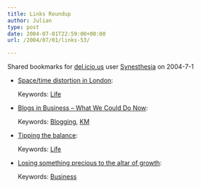 ```yaml
---
title: Links Roundup
author: Julian
type: post
date: 2004-07-01T22:59:00+00:00
url: /2004/07/01/links-53/

---
```

Shared bookmarks for [del.icio.us][1] user  [Synesthesia][2] on 2004-7-1

  * [Space/time distortion in London][3]:
   
    Keywords: [Life][4]
  * [Blogs in Business &#8211; What We Could Do Now][5]:
   
    Keywords: [Blogging][6], [KM][7]
  * [Tipping the balance][8]:
   
    Keywords: [Life][4]
  * [Losing something precious to the altar of growth][9]:
   
    Keywords: [Business][10]

 [1]: https://del.icio.us/
 [2]: https://del.icio.us/synesthesia
 [3]: https://belledejour-uk.blogspot.com/2004_07_01_belledejour-uk_archive.html#108868051727732746 "https://belledejour-uk.blogspot.com/2004_07_01_belledejour-uk_archive.html#108868051727732746"
 [4]: https://del.icio.us/synesthesia/Life
 [5]: https://blogs.salon.com/0002007/2004/06/30.html#a794 "https://blogs.salon.com/0002007/2004/06/30.html#a794"
 [6]: https://del.icio.us/synesthesia/Blogging
 [7]: https://del.icio.us/synesthesia/KM
 [8]: https://olderandgrowing.blogspot.com/2004/07/tipping-balance.html "https://olderandgrowing.blogspot.com/2004/07/tipping-balance.html"
 [9]: https://www.nerdherding.net/2004/07/01/losing-something-precious/ "https://www.nerdherding.net/2004/07/01/losing-something-precious/"
 [10]: https://del.icio.us/synesthesia/Business